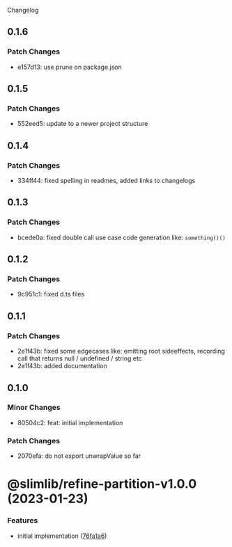 Changelog

## 0.1.6

### Patch Changes

- e157d13: use prune on package.json

## 0.1.5

### Patch Changes

- 552eed5: update to a newer project structure

## 0.1.4

### Patch Changes

- 334ff44: fixed spelling in readmes, added links to changelogs

## 0.1.3

### Patch Changes

- bcede0a: fixed double call use case code generation like: `something()()`

## 0.1.2

### Patch Changes

- 9c951c1: fixed d.ts files

## 0.1.1

### Patch Changes

- 2e1f43b: fixed some edgecases like: emitting root sideeffects, recording call that returns null / undefined / string etc
- 2e1f43b: added documentation

## 0.1.0

### Minor Changes

- 80504c2: feat: initial implementation

### Patch Changes

- 2070efa: do not export unwrapValue so far

# @slimlib/refine-partition-v1.0.0 (2023-01-23)

### Features

- initial implementation ([76fa1a6](https://github.com/kshutkin/slimlib/commit/76fa1a697fc0d9caceb1b0c2b361092b41619d5b))
